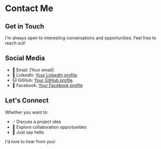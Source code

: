 # Contact Me

## Get in Touch

I'm always open to interesting conversations and opportunities. Feel free to reach out!

## Social Media

- 📧 Email: [Your email]
- 💼 LinkedIn: [Your LinkedIn profile](https://www.linkedin.com/in/dodero/)
- 🐱 GitHub: [Your GitHub profile](https://github.com/dodero10)
- 📱 Facebook: [Your Facebook profile](https://www.facebook.com/dat.130503)

## Let's Connect

Whether you want to:
- 💡 Discuss a project idea
- 🤝 Explore collaboration opportunities
- 💬 Just say hello

I'd love to hear from you! 